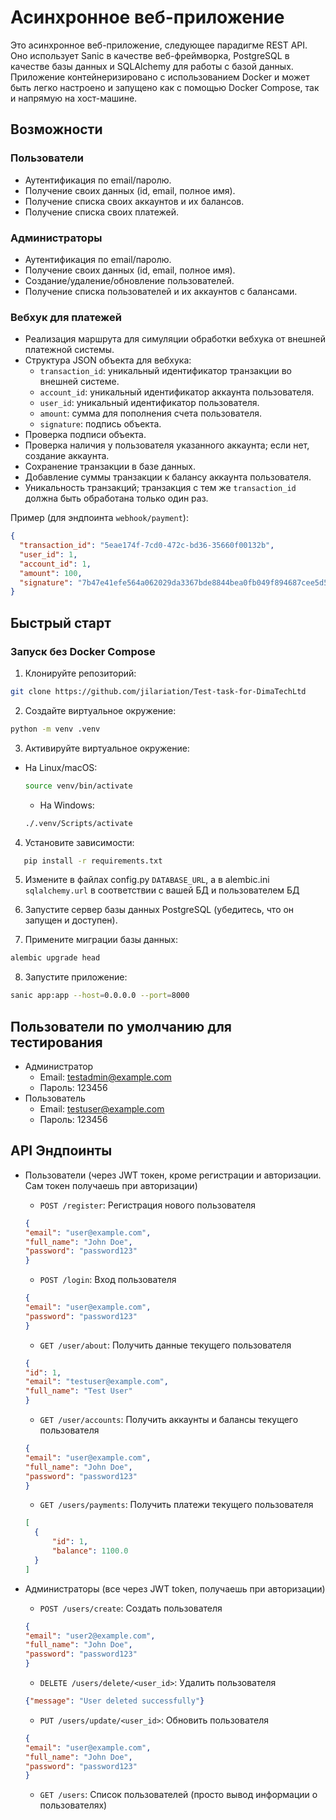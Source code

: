 # Асинхронное веб-приложение

Это асинхронное веб-приложение, следующее парадигме REST API. Оно использует Sanic в качестве веб-фреймворка, PostgreSQL в качестве базы данных и SQLAlchemy для работы с базой данных. Приложение контейнеризировано с использованием Docker и может быть легко настроено и запущено как с помощью Docker Compose, так и напрямую на хост-машине.

## Возможности

### Пользователи
- Аутентификация по email/паролю.
- Получение своих данных (id, email, полное имя).
- Получение списка своих аккаунтов и их балансов.
- Получение списка своих платежей.

### Администраторы
- Аутентификация по email/паролю.
- Получение своих данных (id, email, полное имя).
- Создание/удаление/обновление пользователей.
- Получение списка пользователей и их аккаунтов с балансами.

### Вебхук для платежей
- Реализация маршрута для симуляции обработки вебхука от внешней платежной системы.
- Структура JSON объекта для вебхука:
    - `transaction_id`: уникальный идентификатор транзакции во внешней системе.
    - `account_id`: уникальный идентификатор аккаунта пользователя.
    - `user_id`: уникальный идентификатор пользователя.
    - `amount`: сумма для пополнения счета пользователя.
    - `signature`: подпись объекта.
- Проверка подписи объекта.
- Проверка наличия у пользователя указанного аккаунта; если нет, создание аккаунта.
- Сохранение транзакции в базе данных.
- Добавление суммы транзакции к балансу аккаунта пользователя.
- Уникальность транзакций; транзакция с тем же `transaction_id` должна быть обработана только один раз.

Пример (для эндпоинта `webhook/payment`):
```json
{
  "transaction_id": "5eae174f-7cd0-472c-bd36-35660f00132b",
  "user_id": 1,
  "account_id": 1,
  "amount": 100,
  "signature": "7b47e41efe564a062029da3367bde8844bea0fb049f894687cee5d57f2858bc8"
}
```

## Быстрый старт

### Запуск без Docker Compose

1. Клонируйте репозиторий:
```bash
git clone https://github.com/jilariation/Test-task-for-DimaTechLtd
```

2. Создайте виртуальное окружение:
```bash
python -m venv .venv
```
3. Активируйте виртуальное окружение:
 - На Linux/macOS:
   ```bash
   source venv/bin/activate
   ```
   - На Windows:
   ```bash
   ./.venv/Scripts/activate
   ```
4. Установите зависимости:
```bash
   pip install -r requirements.txt
```
5. Измените в файлах config.py `DATABASE_URL`, а в alembic.ini `sqlalchemy.url` в соответствии с вашей БД и пользователем БД

6. Запустите сервер базы данных PostgreSQL (убедитесь, что он запущен и доступен).
7. Примените миграции базы данных:
```bash
alembic upgrade head
```
8. Запустите приложение:
```bash
sanic app:app --host=0.0.0.0 --port=8000
```

## Пользователи по умолчанию для тестирования
- Администратор
  - Email: testadmin@example.com
  - Пароль: 123456
- Пользователь
  - Email: testuser@example.com
  - Пароль: 123456

## API Эндпоинты
- Пользователи (через JWT токен, кроме регистрации и авторизации. Сам токен получаешь при авторизации)
  - `POST /register`: Регистрация нового пользователя
  ```json
  {
  "email": "user@example.com",
  "full_name": "John Doe",
  "password": "password123"
  }
  ```
  - `POST /login`: Вход пользователя
  ```json
  {
  "email": "user@example.com",
  "password": "password123"
  }
  ```
  - `GET /user/about`: Получить данные текущего пользователя
  ```json
  {
  "id": 1,
  "email": "testuser@example.com",
  "full_name": "Test User"
  }
  ```
  - `GET /user/accounts`: Получить аккаунты и балансы текущего пользователя
  ```json
  {
  "email": "user@example.com",
  "full_name": "John Doe",
  "password": "password123"
  }
  ```
  - `GET /users/payments`: Получить платежи текущего пользователя
  ```json
  [
    {
        "id": 1,
        "balance": 1100.0
    }
  ]
  ```

- Администраторы (все через JWT token, получаешь при авторизации)
  - `POST /users/create`: Создать пользователя
  ```json
  {
  "email": "user2@example.com",
  "full_name": "John Doe",
  "password": "password123"
  }
  ```
  - `DELETE /users/delete/<user_id>`: Удалить пользователя
  ```json
  {"message": "User deleted successfully"}
  ```
  - `PUT /users/update/<user_id>`: Обновить пользователя
  ```json
  {
  "email": "user@example.com",
  "full_name": "John Doe",
  "password": "password123"
  }
  ```
  - `GET /users`: Список пользователей (просто вывод информации о пользователях)